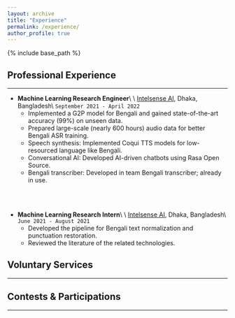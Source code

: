 ```yaml
---
layout: archive
title: "Experience"
permalink: /experience/
author_profile: true
---
```


{% include base_path %}

## Professional Experience

---

* **Machine Learning Research Engineer**\\ \\
[Intelsense AI](https://intelsense.ai/ "https://intelsense.ai/"), Dhaka, Bangladesh\\
`September 2021 - April 2022`
    * Implemented a G2P model for Bengali and gained state-of-the-art accuracy (99%) on unseen data.
    * Prepared large-scale (nearly 600 hours) audio data for better Bengali ASR training.
    * Speech synthesis: Implemented Coqui TTS models for low-resourced language like Bengali.
    * Conversational AI: Developed AI-driven chatbots using Rasa Open Source.
    * Bengali transcriber: Developed in team Bengali transcriber; already in use.
<br/>
<br/>

* **Machine Learning Research Intern**\\ \\
[Intelsense AI](https://intelsense.ai/ "https://intelsense.ai/"), Dhaka, Bangladesh\\
`June 2021 - August 2021`
    * Developed the pipeline for Bengali text normalization and punctuation restoration.
    * Reviewed the literature of the related technologies.



## Voluntary Services

---

## Contests & Participations

---


<!-- {% for post in site.experience %}
  {% include archive-single.html %}
{% endfor %} -->

